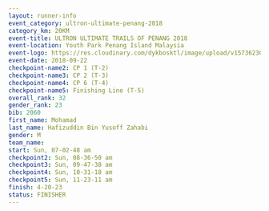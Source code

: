 ```yaml
---
layout: runner-info 
event_category: ultron-ultimate-penang-2018 
category_km: 20KM 
event-title: ULTRON ULTIMATE TRAILS OF PENANG 2018 
event-location: Youth Park Penang Island Malaysia 
event-logo: https://res.cloudinary.com/dykbosktl/image/upload/v1573623002/Logo/ULTRO_2018_LOGO_btp5xw.jpg 
event-date: 2018-09-22 
checkpoint-name2: CP 1 (T-2) 
checkpoint-name3: CP 2 (T-3) 
checkpoint-name4: CP 6 (T-4) 
checkpoint-name5: Finishing Line (T-5) 
overall_rank: 32
gender_rank: 23
bib: 2060
first_name: Mohamad
last_name: Hafizuddin Bin Yusoff Zahabi
gender: M
team_name: 
start: Sun, 07-02-48 am
checkpoint2: Sun, 08-36-50 am
checkpoint3: Sun, 09-47-38 am
checkpoint4: Sun, 10-31-18 am
checkpoint5: Sun, 11-23-11 am
finish: 4-20-23
status: FINISHER
---
```

